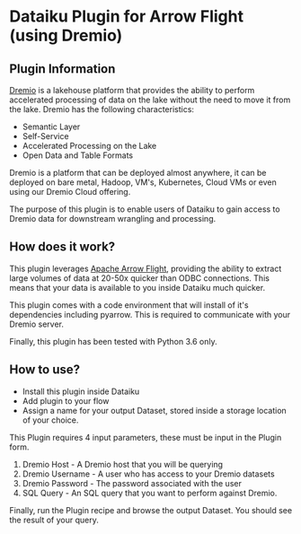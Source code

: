 # Dataiku Plugin for Arrow Flight (using Dremio)

## Plugin Information

[Dremio](https://www.dremio.com/) is a lakehouse platform that provides the ability to perform accelerated processing of data on the lake without the need to move it from the lake. Dremio has the following characteristics:

* Semantic Layer
* Self-Service
* Accelerated Processing on the Lake
* Open Data and Table Formats

Dremio is a platform that can be deployed almost anywhere, it can be deployed on bare metal, Hadoop, VM's, Kubernetes, Cloud VMs or even using our Dremio Cloud offering.

The purpose of this plugin is to enable users of Dataiku to gain access to Dremio data for downstream wrangling and processing.


## How does it work?


This plugin leverages [Apache Arrow Flight](https://arrow.apache.org/blog/2019/10/13/introducing-arrow-flight/), providing the ability to extract large volumes of data at 20-50x quicker than ODBC connections. This means that your data is available to you inside Dataiku much quicker.


This plugin comes with a code environment that will install of it's dependencies including pyarrow. This is required to communicate with your Dremio server.


Finally, this plugin has been tested with Python 3.6 only.


## How to use?

* Install this plugin inside Dataiku
* Add plugin to your flow
* Assign a name for your output Dataset, stored inside a storage location of your choice.

This Plugin requires 4 input parameters, these must be input in the Plugin form.

1. Dremio Host - A Dremio host that you will be querying 
2. Dremio Username - A user who has access to your Dremio datasets
3. Dremio Password - The password associated with the user
4. SQL Query - An SQL query that you want to perform against Dremio.


Finally, run the Plugin recipe and browse the output Dataset. You should see the result of your query.